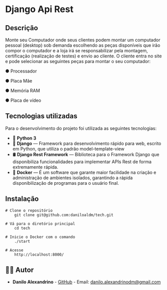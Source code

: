 
# Django Api Rest
## Descrição

Monte seu Computador onde seus clientes podem montar um computador pessoal (desktop) sob demanda escolhendo as peças disponíveis que irão compor o computador e a loja irá se responsabilizar pela montagem, certificação (realização de testes) e envio ao cliente. O cliente entra no site e pode selecionar as seguintes peças para montar o seu computador: 

● Processador

● Placa Mãe 

● Memória RAM 

● Placa de vídeo 

## Tecnologias utilizadas

Para o desenvolvimento do projeto foi utilizada as seguintes tecnologias:

- :snake: **Python 3** 
- :snake:  **Django** — Framework para desenvolvimento rápido para web, escrito em Python, que utiliza o padrão model-template-view
- :oil_drum: **Django Rest Framework** — Biblioteca para o Framework Django que disponibiliza funcionalidades para implementar APIs Rest de forma extremamente rápida.
- :whale2: **Docker** — É um software que garante maior facilidade na criação e administração de ambientes isolados, garantindo a rápida disponibilização de programas para o usuário final.

## Instalação

```
# Clone o repositório
	git clone git@github.com:daniloaldm/tech.git

# Vá para o diretório principal
	cd tech
```

```
# Inicie o Docker com o comando
	./start

# Acesse
	http://localhost:8000/

```

## :man_technologist: Autor

- **Danilo Alexandrino** - [GitHub](https://github.com/daniloaldm) - Email: [danilo.alexandrinodm@gmail.com](mailto:danilo.alexandrinodm@gmail.com)
